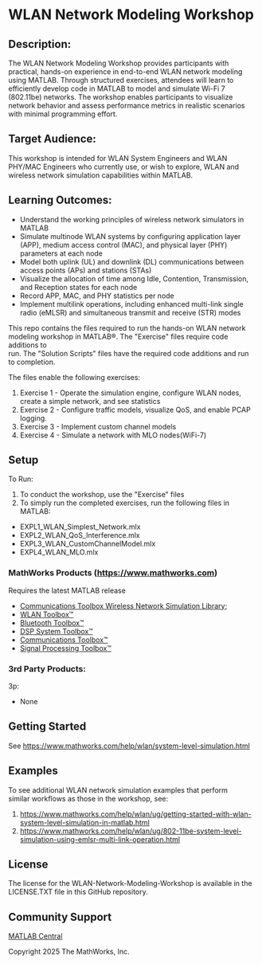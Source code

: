 # WLAN Network Modeling Workshop 

## Description:

The WLAN Network Modeling Workshop provides participants with practical, hands-on experience in end-to-end WLAN network modeling using MATLAB.
Through structured exercises, attendees will learn to efficiently develop code in MATLAB to model and simulate Wi-Fi 7 (802.11be) networks. 
The workshop enables participants to visualize network behavior and assess performance metrics in realistic scenarios with minimal programming effort.


## Target Audience:
This workshop is intended for WLAN System Engineers and WLAN PHY/MAC Engineers who currently use, or wish to explore, WLAN and wireless network simulation capabilities within MATLAB.

## Learning Outcomes:

* Understand the working principles of wireless network simulators in MATLAB
* Simulate multinode WLAN systems by configuring application layer (APP), medium access control (MAC), and physical layer (PHY) parameters at each node
* Model both uplink (UL) and downlink (DL) communications between access points (APs) and stations (STAs)
* Visualize the allocation of time among Idle, Contention, Transmission, and Reception states for each node
* Record APP, MAC, and PHY statistics per node
* Implement multilink operations, including enhanced multi-link single radio (eMLSR) and simultaneous transmit and receive (STR) modes

This repo contains the files required to run the hands-on WLAN network modeling workshop in MATLAB&reg;. The "Exercise" files require code additions to  
run.  The "Solution Scripts" files have the required code additions and run  
to completion.

The files enable the following exercises:  
1.  Exercise 1 - Operate the simulation engine, configure WLAN nodes, create a simple network, and see statistics  
2.  Exercise 2 - Configure traffic models, visualize QoS, and enable PCAP logging.  
3.  Exercise 3 - Implement custom channel models 
4.  Exercise 4 - Simulate a network with MLO nodes(WiFi-7)

## Setup 
To Run:
1. To conduct the workshop, use the "Exercise" files
2. To simply run the completed exercises, run the following files in MATLAB:
- EXPL1_WLAN_Simplest_Network.mlx
- EXPL2_WLAN_QoS_Interference.mlx
- EXPL3_WLAN_CustomChannelModel.mlx
- EXPL4_WLAN_MLO.mlx

### MathWorks Products (https://www.mathworks.com)

Requires the latest MATLAB release
- [Communications Toolbox Wireless Network Simulation Library;](https://www.mathworks.com/matlabcentral/fileexchange/119923-communications-toolbox-wireless-network-simulation-library)
- [WLAN Toolbox&trade;](https://www.mathworks.com/products/wlan.html)
- [Bluetooth Toolbox™](https://in.mathworks.com/products/bluetooth.html)
- [DSP System Toolbox&trade;](https://www.mathworks.com/products/dsp-system.html)
- [Communications Toolbox&trade;](https://www.mathworks.com/products/communications.html)
- [Signal Processing Toolbox&trade;](https://www.mathworks.com/products/signal.html)

### 3rd Party Products:
3p:
- None

## Getting Started 
See https://www.mathworks.com/help/wlan/system-level-simulation.html

## Examples
To see additional WLAN network simulation examples that perform  
similar workflows as those in the workshop, see:    
1.  https://www.mathworks.com/help/wlan/ug/getting-started-with-wlan-system-level-simulation-in-matlab.html
2.  https://www.mathworks.com/help/wlan/ug/802-11be-system-level-simulation-using-emlsr-multi-link-operation.html

## License
The license for the WLAN-Network-Modeling-Workshop is available in the LICENSE.TXT file in this GitHub repository.

## Community Support
[MATLAB Central](https://www.mathworks.com/matlabcentral)

Copyright 2025 The MathWorks, Inc.
